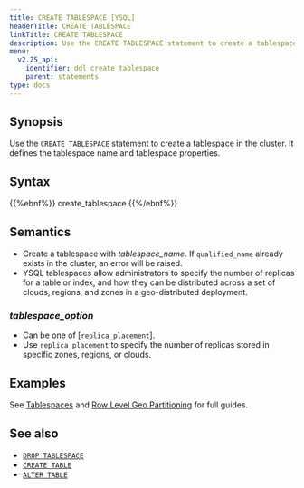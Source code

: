 ```yaml
---
title: CREATE TABLESPACE [YSQL]
headerTitle: CREATE TABLESPACE
linkTitle: CREATE TABLESPACE
description: Use the CREATE TABLESPACE statement to create a tablespace in the cluster.
menu:
  v2.25_api:
    identifier: ddl_create_tablespace
    parent: statements
type: docs
---
```


## Synopsis

Use the `CREATE TABLESPACE` statement to create a tablespace in the cluster. It defines the tablespace name and tablespace properties.

## Syntax

{{%ebnf%}}
  create_tablespace
{{%/ebnf%}}

## Semantics

- Create a tablespace with *tablespace_name*. If `qualified_name` already exists in the cluster, an error will be raised.
- YSQL tablespaces allow administrators to specify the number of replicas for a table or index, and how they can be distributed across a set of clouds, regions, and zones in a geo-distributed deployment.

### *tablespace_option*

- Can be one of [`replica_placement`].
- Use `replica_placement` to specify the number of replicas stored in specific zones, regions, or clouds.

## Examples

See [Tablespaces](../../../../../explore/going-beyond-sql/tablespaces/) and [Row Level Geo Partitioning](../../../../../explore/multi-region-deployments/row-level-geo-partitioning/) for full guides.

## See also

- [`DROP TABLESPACE`](../ddl_drop_tablespace)
- [`CREATE TABLE`](../ddl_create_table)
- [`ALTER TABLE`](../ddl_alter_table)
